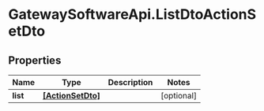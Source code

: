 # GatewaySoftwareApi.ListDtoActionSetDto

## Properties
Name | Type | Description | Notes
------------ | ------------- | ------------- | -------------
**list** | [**[ActionSetDto]**](ActionSetDto.md) |  | [optional] 


